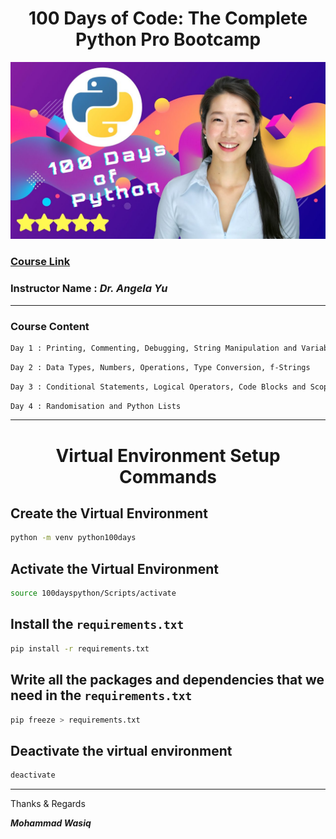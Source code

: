 <h1> <center> 100 Days of Code: The Complete Python Pro Bootcamp </center> </h1>

![image](https://github.com/MohammadWasiq0786/100-Days-of-Code-The-Complete-Python-Pro-Bootcamp/blob/main/100-days-python-bootcamp.jpg)

### [**Course Link**](https://www.udemy.com/course/100-days-of-code/)

### **Instructor Name :** ***Dr. Angela Yu*** 

----

### Course Content
```bash
Day 1 : Printing, Commenting, Debugging, String Manipulation and Variables
```

```bash
Day 2 : Data Types, Numbers, Operations, Type Conversion, f-Strings
```

```bash
Day 3 : Conditional Statements, Logical Operators, Code Blocks and Scope
```

```bash
Day 4 : Randomisation and Python Lists
```

----

<h1> <center> Virtual Environment Setup Commands </center> </h1>

## Create the Virtual Environment
```bash
python -m venv python100days
```

## Activate the Virtual  Environment
```bash
source 100dayspython/Scripts/activate
```

## Install the `requirements.txt`
```bash
pip install -r requirements.txt
```

## Write all the packages and dependencies that we need in the `requirements.txt`
```bash
pip freeze > requirements.txt
```

## Deactivate the virtual environment
```bash
deactivate
````

----

Thanks & Regards

***Mohammad Wasiq***
